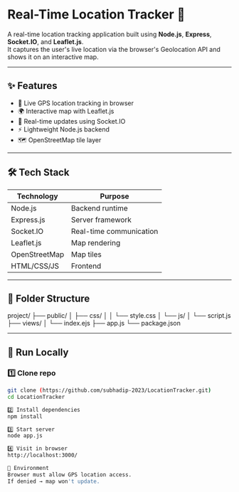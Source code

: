 # Real-Time Location Tracker 🚀

A real-time location tracking application built using **Node.js**, **Express**, **Socket.IO**, and **Leaflet.js**.  
It captures the user's live location via the browser's Geolocation API and shows it on an interactive map.

---

## ✨ Features

- 📍 Live GPS location tracking in browser
- 🌍 Interactive map with Leaflet.js
- 🔄 Real-time updates using Socket.IO
- ⚡ Lightweight Node.js backend
- 🗺️ OpenStreetMap tile layer

---

## 🛠️ Tech Stack

| Technology | Purpose |
|----------|--------|
Node.js | Backend runtime  
Express.js | Server framework  
Socket.IO | Real-time communication  
Leaflet.js | Map rendering  
OpenStreetMap | Map tiles  
HTML/CSS/JS | Frontend  

---

## 📂 Folder Structure

project/
├── public/
│ ├── css/
│ │ └── style.css
│ └── js/
│ └── script.js
├── views/
│ └── index.ejs
├── app.js
└── package.json


---

## 🚀 Run Locally

### 1️⃣ Clone repo

```bash
git clone (https://github.com/subhadip-2023/LocationTracker.git)
cd LocationTracker

2️⃣ Install dependencies
npm install

3️⃣ Start server
node app.js

4️⃣ Visit in browser
http://localhost:3000/

🔧 Environment
Browser must allow GPS location access.
If denied → map won't update.

